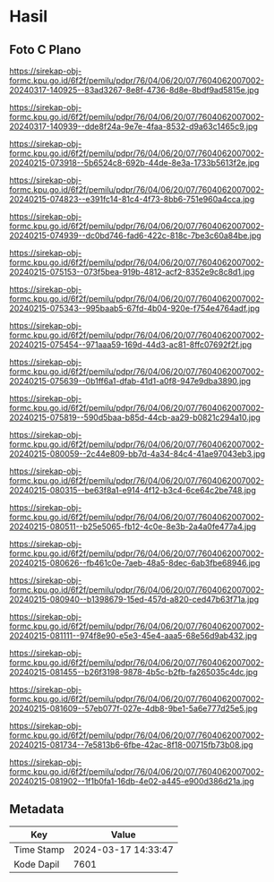# Hasil

## Foto C Plano

https://sirekap-obj-formc.kpu.go.id/6f2f/pemilu/pdpr/76/04/06/20/07/7604062007002-20240317-140925--83ad3267-8e8f-4736-8d8e-8bdf9ad5815e.jpg

https://sirekap-obj-formc.kpu.go.id/6f2f/pemilu/pdpr/76/04/06/20/07/7604062007002-20240317-140939--dde8f24a-9e7e-4faa-8532-d9a63c1465c9.jpg

https://sirekap-obj-formc.kpu.go.id/6f2f/pemilu/pdpr/76/04/06/20/07/7604062007002-20240215-073918--5b6524c8-692b-44de-8e3a-1733b5613f2e.jpg

https://sirekap-obj-formc.kpu.go.id/6f2f/pemilu/pdpr/76/04/06/20/07/7604062007002-20240215-074823--e391fc14-81c4-4f73-8bb6-751e960a4cca.jpg

https://sirekap-obj-formc.kpu.go.id/6f2f/pemilu/pdpr/76/04/06/20/07/7604062007002-20240215-074939--dc0bd746-fad6-422c-818c-7be3c60a84be.jpg

https://sirekap-obj-formc.kpu.go.id/6f2f/pemilu/pdpr/76/04/06/20/07/7604062007002-20240215-075153--073f5bea-919b-4812-acf2-8352e9c8c8d1.jpg

https://sirekap-obj-formc.kpu.go.id/6f2f/pemilu/pdpr/76/04/06/20/07/7604062007002-20240215-075343--995baab5-67fd-4b04-920e-f754e4764adf.jpg

https://sirekap-obj-formc.kpu.go.id/6f2f/pemilu/pdpr/76/04/06/20/07/7604062007002-20240215-075454--971aaa59-169d-44d3-ac81-8ffc07692f2f.jpg

https://sirekap-obj-formc.kpu.go.id/6f2f/pemilu/pdpr/76/04/06/20/07/7604062007002-20240215-075639--0b1ff6a1-dfab-41d1-a0f8-947e9dba3890.jpg

https://sirekap-obj-formc.kpu.go.id/6f2f/pemilu/pdpr/76/04/06/20/07/7604062007002-20240215-075819--590d5baa-b85d-44cb-aa29-b0821c294a10.jpg

https://sirekap-obj-formc.kpu.go.id/6f2f/pemilu/pdpr/76/04/06/20/07/7604062007002-20240215-080059--2c44e809-bb7d-4a34-84c4-41ae97043eb3.jpg

https://sirekap-obj-formc.kpu.go.id/6f2f/pemilu/pdpr/76/04/06/20/07/7604062007002-20240215-080315--be63f8a1-e914-4f12-b3c4-6ce64c2be748.jpg

https://sirekap-obj-formc.kpu.go.id/6f2f/pemilu/pdpr/76/04/06/20/07/7604062007002-20240215-080511--b25e5065-fb12-4c0e-8e3b-2a4a0fe477a4.jpg

https://sirekap-obj-formc.kpu.go.id/6f2f/pemilu/pdpr/76/04/06/20/07/7604062007002-20240215-080626--fb461c0e-7aeb-48a5-8dec-6ab3fbe68946.jpg

https://sirekap-obj-formc.kpu.go.id/6f2f/pemilu/pdpr/76/04/06/20/07/7604062007002-20240215-080940--b1398679-15ed-457d-a820-ced47b63f71a.jpg

https://sirekap-obj-formc.kpu.go.id/6f2f/pemilu/pdpr/76/04/06/20/07/7604062007002-20240215-081111--974f8e90-e5e3-45e4-aaa5-68e56d9ab432.jpg

https://sirekap-obj-formc.kpu.go.id/6f2f/pemilu/pdpr/76/04/06/20/07/7604062007002-20240215-081455--b26f3198-9878-4b5c-b2fb-fa265035c4dc.jpg

https://sirekap-obj-formc.kpu.go.id/6f2f/pemilu/pdpr/76/04/06/20/07/7604062007002-20240215-081609--57eb077f-027e-4db8-9be1-5a6e777d25e5.jpg

https://sirekap-obj-formc.kpu.go.id/6f2f/pemilu/pdpr/76/04/06/20/07/7604062007002-20240215-081734--7e5813b6-6fbe-42ac-8f18-00715fb73b08.jpg

https://sirekap-obj-formc.kpu.go.id/6f2f/pemilu/pdpr/76/04/06/20/07/7604062007002-20240215-081902--1f1b0fa1-16db-4e02-a445-e900d386d21a.jpg


## Metadata

| Key        | Value               |
| ---------- | ------------------- |
| Time Stamp | 2024-03-17 14:33:47 |
| Kode Dapil | 7601                |



